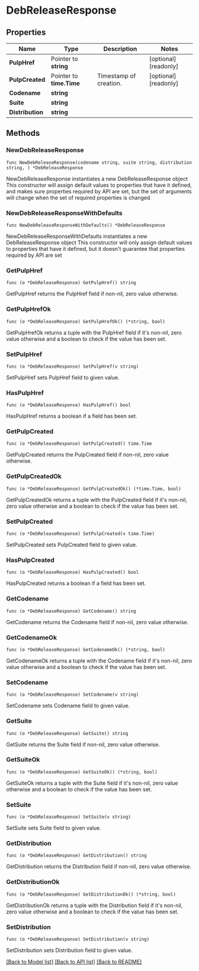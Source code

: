 # DebReleaseResponse

## Properties

Name | Type | Description | Notes
------------ | ------------- | ------------- | -------------
**PulpHref** | Pointer to **string** |  | [optional] [readonly] 
**PulpCreated** | Pointer to **time.Time** | Timestamp of creation. | [optional] [readonly] 
**Codename** | **string** |  | 
**Suite** | **string** |  | 
**Distribution** | **string** |  | 

## Methods

### NewDebReleaseResponse

`func NewDebReleaseResponse(codename string, suite string, distribution string, ) *DebReleaseResponse`

NewDebReleaseResponse instantiates a new DebReleaseResponse object
This constructor will assign default values to properties that have it defined,
and makes sure properties required by API are set, but the set of arguments
will change when the set of required properties is changed

### NewDebReleaseResponseWithDefaults

`func NewDebReleaseResponseWithDefaults() *DebReleaseResponse`

NewDebReleaseResponseWithDefaults instantiates a new DebReleaseResponse object
This constructor will only assign default values to properties that have it defined,
but it doesn't guarantee that properties required by API are set

### GetPulpHref

`func (o *DebReleaseResponse) GetPulpHref() string`

GetPulpHref returns the PulpHref field if non-nil, zero value otherwise.

### GetPulpHrefOk

`func (o *DebReleaseResponse) GetPulpHrefOk() (*string, bool)`

GetPulpHrefOk returns a tuple with the PulpHref field if it's non-nil, zero value otherwise
and a boolean to check if the value has been set.

### SetPulpHref

`func (o *DebReleaseResponse) SetPulpHref(v string)`

SetPulpHref sets PulpHref field to given value.

### HasPulpHref

`func (o *DebReleaseResponse) HasPulpHref() bool`

HasPulpHref returns a boolean if a field has been set.

### GetPulpCreated

`func (o *DebReleaseResponse) GetPulpCreated() time.Time`

GetPulpCreated returns the PulpCreated field if non-nil, zero value otherwise.

### GetPulpCreatedOk

`func (o *DebReleaseResponse) GetPulpCreatedOk() (*time.Time, bool)`

GetPulpCreatedOk returns a tuple with the PulpCreated field if it's non-nil, zero value otherwise
and a boolean to check if the value has been set.

### SetPulpCreated

`func (o *DebReleaseResponse) SetPulpCreated(v time.Time)`

SetPulpCreated sets PulpCreated field to given value.

### HasPulpCreated

`func (o *DebReleaseResponse) HasPulpCreated() bool`

HasPulpCreated returns a boolean if a field has been set.

### GetCodename

`func (o *DebReleaseResponse) GetCodename() string`

GetCodename returns the Codename field if non-nil, zero value otherwise.

### GetCodenameOk

`func (o *DebReleaseResponse) GetCodenameOk() (*string, bool)`

GetCodenameOk returns a tuple with the Codename field if it's non-nil, zero value otherwise
and a boolean to check if the value has been set.

### SetCodename

`func (o *DebReleaseResponse) SetCodename(v string)`

SetCodename sets Codename field to given value.


### GetSuite

`func (o *DebReleaseResponse) GetSuite() string`

GetSuite returns the Suite field if non-nil, zero value otherwise.

### GetSuiteOk

`func (o *DebReleaseResponse) GetSuiteOk() (*string, bool)`

GetSuiteOk returns a tuple with the Suite field if it's non-nil, zero value otherwise
and a boolean to check if the value has been set.

### SetSuite

`func (o *DebReleaseResponse) SetSuite(v string)`

SetSuite sets Suite field to given value.


### GetDistribution

`func (o *DebReleaseResponse) GetDistribution() string`

GetDistribution returns the Distribution field if non-nil, zero value otherwise.

### GetDistributionOk

`func (o *DebReleaseResponse) GetDistributionOk() (*string, bool)`

GetDistributionOk returns a tuple with the Distribution field if it's non-nil, zero value otherwise
and a boolean to check if the value has been set.

### SetDistribution

`func (o *DebReleaseResponse) SetDistribution(v string)`

SetDistribution sets Distribution field to given value.



[[Back to Model list]](../README.md#documentation-for-models) [[Back to API list]](../README.md#documentation-for-api-endpoints) [[Back to README]](../README.md)



